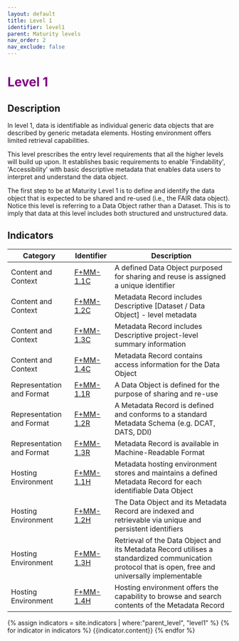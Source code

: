 ```yaml
---
layout: default
title: Level 1
identifier: level1
parent: Maturity levels
nav_order: 2
nav_exclude: false
---
```


# <span style="color:purple;font-weight:bold">Level 1</span>

## Description

In level 1, data is identifiable as individual generic data objects that are described by generic metadata elements. Hosting environment offers limited retrieval capabilities.

This level prescribes the entry level requirements that all the higher levels will build up upon. It establishes basic requirements to enable 'Findability', 'Accessibility' with basic descriptive metadata that enables data users to interpret and understand the data object.

The first step to be at Maturity Level 1 is to define and identify the data object that is expected to be shared and re-used (i.e., the FAIR data object). Notice this level is referring to a Data Object rather than a Dataset. This is to imply that data at this level includes both structured and unstructured data. 

## Indicators
	
| Category | Identifier | Description |
| -------- | ---------- | ------------|
| Content and Context | [F+MM-1.1C](https://fairplus.github.io/Data-Maturity/docs/Indicators/#fmm-11c) | A defined Data Object purposed for sharing and reuse is assigned a unique identifier |
| Content and Context | [F+MM-1.2C](https://fairplus.github.io/Data-Maturity/docs/Indicators/#fmm-12c) | Metadata Record includes Descriptive [Dataset / Data Object] - level metadata  |
| Content and Context | [F+MM-1.3C](https://fairplus.github.io/Data-Maturity/docs/Indicators/#fmm-13c) | Metadata Record includes Descriptive project-level summary information  |
| Content and Context | [F+MM-1.4C](https://fairplus.github.io/Data-Maturity/docs/Indicators/#fmm-14c) | Metadata Record contains access information for the Data Object |
| Representation and Format |  [F+MM-1.1R](https://fairplus.github.io/Data-Maturity/docs/Indicators/#fmm-11r) | A Data Object is defined for the purpose of sharing and re-use |
| Representation and Format |  [F+MM-1.2R](https://fairplus.github.io/Data-Maturity/docs/Indicators/#fmm-12r) | A Metadata Record is defined and conforms to a standard Metadata Schema (e.g. DCAT, DATS, DDI) |
| Representation and Format |  [F+MM-1.3R](https://fairplus.github.io/Data-Maturity/docs/Indicators/#fmm-13r) | Metadata Record is available in Machine-Readable Format |
| Hosting Environment | [F+MM-1.1H](https://fairplus.github.io/Data-Maturity/docs/Indicators/#fmm-11h) | Metadata hosting environment stores and maintains a defined Metadata Record for each identifiable Data Object |
| Hosting Environment | [F+MM-1.2H](https://fairplus.github.io/Data-Maturity/docs/Indicators/#fmm-12h) | The Data Object and its Metadata Record are indexed and retrievable via unique and persistent identifiers |
| Hosting Environment | [F+MM-1.3H](https://fairplus.github.io/Data-Maturity/docs/Indicators/#fmm-13h) | Retrieval of the Data Object and its Metadata Record utilises a standardized communication protocol that is open, free and universally implementable |
| Hosting Environment | [F+MM-1.4H](https://fairplus.github.io/Data-Maturity/docs/Indicators/#fmm-14h) | Hosting environment offers the capability to browse and search contents of the Metadata Record |

{% assign indicators = site.indicators | where:"parent_level", "level1" %}
{% for indicator in indicators %}
{{indicator.content}}
{% endfor %}
